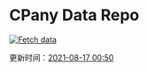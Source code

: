 # CPany Data Repo

[![Fetch data](https://github.com/yjl9903/CPany/actions/workflows/fetch.yml/badge.svg)](https://github.com/yjl9903/CPany/actions/workflows/fetch.yml)

<!-- START_SECTION: update_time -->
更新时间：[2021-08-17 00:50](https://www.timeanddate.com/worldclock/fixedtime.html?msg=Fetch+data&iso=20210817T005029&p1=237)
<!-- END_SECTION: update_time -->
